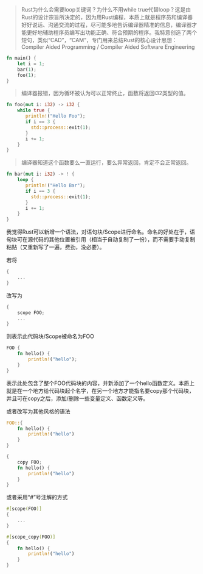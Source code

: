 
> Rust为什么会需要loop关键词？为什么不用while true代替loop？这是由Rust的设计宗旨所决定的，因为用Rust编程，本质上就是程序员和编译器好好说话、沟通交流的过程，尽可能多地告诉编译器精准的信息，编译器才能更好地辅助程序员编写出功能正确、符合预期的程序。我特意创造了两个短句，类似“CAD”，“CAM”，专门用来总结Rust的核心设计思想：Compiler Aided Programming / Compiler Aided Software Engineering

```rust
fn main() {
    let i = 1;
    bar(1);
    foo(1);
}
```

> 编译器报错，因为循环被认为可以正常终止，函数将返回i32类型的值。

```rust
fn foo(mut i: i32) -> i32 {
    while true {
       println!("Hello Foo");  
       if i == 3 {  
         std::process::exit(1);  
       }
       i += 1;
    }
}
```

> 编译器知道这个函数要么一直运行，要么异常返回，肯定不会正常返回。

```rust
fn bar(mut i: i32) -> ! {
    loop {
       println!("Hello Bar");  
       if i == 3 {
         std::process::exit(1);  
       }
       i += 1;
    }
}
```

我觉得Rust可以新增一个语法，对语句块/Scope进行命名。命名的好处在于，语句块可在源代码的其他位置被引用（相当于自动复制了一份），而不需要手动复制粘贴（又重新写了一遍，费劲，没必要）。

若将

```rust
{
    ...
}
```

改写为

```rust
{
    scope FOO;
    ...
}
```

则表示此代码块/Scope被命名为FOO

```rust
FOO {
    fn hello() {
        println!("hello");
    }
}
```

表示此处包含了整个FOO代码块的内容，并新添加了一个hello函数定义。本质上就是在一个地方给代码块起个名字，在另一个地方才能指名要copy那个代码块，并且可在copy之后，添加/删除一些变量定义、函数定义等。

或者改写为其他风格的语法

```rust
FOO::{
    fn hello() {
        println!("hello")
    }
}
```

```rust
{
    copy FOO;
    fn hello() {
        println!("hello")
    }
}
```

或者采用“#”号注解的方式

```rust
#[scope(FOO)]
{
    ...
}

#[scope_copy(FOO)]
{
    fn hello() {
        println!("hello")
    }
}
```



